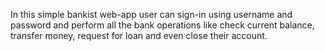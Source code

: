 In this simple bankist web-app user can sign-in using username and password and perform all the bank operations like check current balance, transfer money, request for loan and even close their account. 
